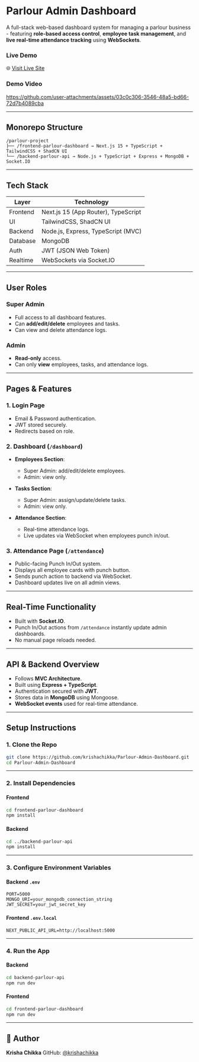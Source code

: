 # Parlour Admin Dashboard

A full-stack web-based dashboard system for managing a parlour business - featuring **role-based access control**, **employee task management**, and **live real-time attendance tracking** using **WebSockets**.

### Live Demo

🌐 [Visit Live Site](https://parlour-krisha.vercel.app/)

### Demo Video
https://github.com/user-attachments/assets/03c0c306-3546-48a5-bd66-72d7b4089cba

---

## Monorepo Structure

```
/parlour-project
├── /frontend-parlour-dashboard → Next.js 15 + TypeScript + TailwindCSS + ShadCN UI
└── /backend-parlour-api → Node.js + TypeScript + Express + MongoDB + Socket.IO
```

---

##  Tech Stack

| Layer    | Technology                          |
| -------- | ----------------------------------- |
| Frontend | Next.js 15 (App Router), TypeScript |
| UI       | TailwindCSS, ShadCN UI              |
| Backend  | Node.js, Express, TypeScript (MVC)  |
| Database | MongoDB                             |
| Auth     | JWT (JSON Web Token)                |
| Realtime | WebSockets via Socket.IO            |

---

##  User Roles

### Super Admin

* Full access to all dashboard features.
* Can **add/edit/delete** employees and tasks.
* Can view and delete attendance logs.

### Admin

* **Read-only** access.
* Can only **view** employees, tasks, and attendance logs.

---

## Pages & Features

### 1. Login Page

* Email & Password authentication.
* JWT stored securely.
* Redirects based on role.

### 2. Dashboard (`/dashboard`)

* **Employees Section**:

  * Super Admin: add/edit/delete employees.
  * Admin: view only.
* **Tasks Section**:

  * Super Admin: assign/update/delete tasks.
  * Admin: view only.
* **Attendance Section**:

  * Real-time attendance logs.
  * Live updates via WebSocket when employees punch in/out.

### 3. Attendance Page (`/attendance`)

* Public-facing Punch In/Out system.
* Displays all employee cards with punch button.
* Sends punch action to backend via WebSocket.
* Dashboard updates live on all admin views.

---

## Real-Time Functionality

* Built with **Socket.IO**.
* Punch In/Out actions from `/attendance` instantly update admin dashboards.
* No manual page reloads needed.

---

## API & Backend Overview

* Follows **MVC Architecture**.
* Built using **Express + TypeScript**.
* Authentication secured with **JWT**.
* Stores data in **MongoDB** using Mongoose.
* **WebSocket events** used for real-time attendance.

---

## Setup Instructions

### 1. Clone the Repo

```bash
git clone https://github.com/krishachikka/Parlour-Admin-Dashboard.git
cd Parlour-Admin-Dashboard
```

---

### 2. Install Dependencies

#### Frontend

```bash
cd frontend-parlour-dashboard
npm install
```

#### Backend

```bash
cd ../backend-parlour-api
npm install
```

---

### 3. Configure Environment Variables

#### Backend `.env`

```env
PORT=5000
MONGO_URI=your_mongodb_connection_string
JWT_SECRET=your_jwt_secret_key
```

#### Frontend `.env.local`

```env
NEXT_PUBLIC_API_URL=http://localhost:5000
```

---

### 4. Run the App

#### Backend

```bash
cd backend-parlour-api
npm run dev
```

#### Frontend

```bash
cd frontend-parlour-dashboard
npm run dev
```

---

## 📝 Author

**Krisha Chikka**
GitHub: [@krishachikka](https://github.com/krishachikka)
